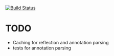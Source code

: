 
[![Build Status](https://travis-ci.org/25th-floor/serializing.png?branch=master)](https://travis-ci.org/25th-floor/serializing)

# TODO

- Caching for reflection and annotation parsing
- tests for annotation parsing